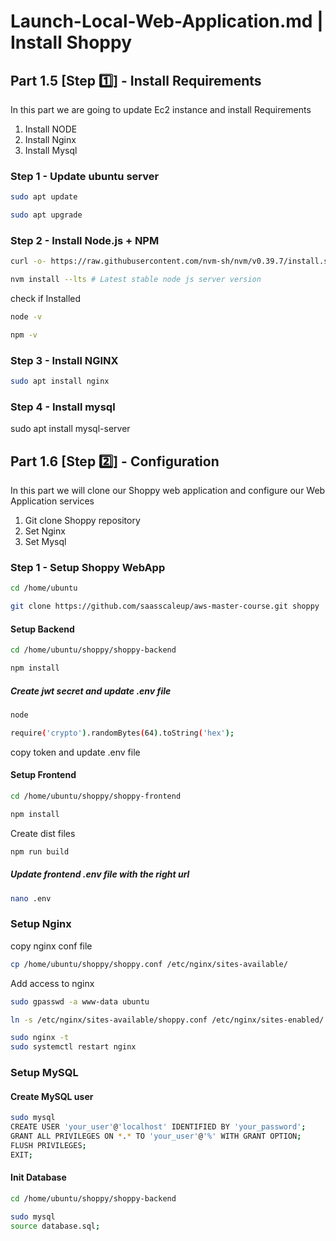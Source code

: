 # Launch-Local-Web-Application.md | Install Shoppy


## Part 1.5 [Step 1️⃣] - Install Requirements

In this part we are going to update Ec2 instance and install Requirements

1. Install NODE
2. Install Nginx
3. Install Mysql

   
### Step 1 - Update ubuntu server
```sh
sudo apt update
```
```sh
sudo apt upgrade
```

### Step 2 - Install Node.js + NPM

```sh
curl -o- https://raw.githubusercontent.com/nvm-sh/nvm/v0.39.7/install.sh | bash
```

```sh
nvm install --lts # Latest stable node js server version
```

check if Installed

```sh
node -v
```
```sh
npm -v
```

### Step 3 - Install NGINX

```sh
sudo apt install nginx
```

### Step 4 - Install mysql
sudo apt install mysql-server



## Part 1.6 [Step 2️⃣] - Configuration

In this part we will clone our Shoppy web application and configure our Web Application services

1. Git clone Shoppy repository
2. Set Nginx
3. Set Mysql

### Step 1 - Setup Shoppy WebApp


```sh
cd /home/ubuntu
```

```sh
git clone https://github.com/saasscaleup/aws-master-course.git shoppy
```

#### Setup Backend

```sh
cd /home/ubuntu/shoppy/shoppy-backend
```
```sh
npm install
```

##### Create jwt secret and update .env file
```sh
node
```
```sh
require('crypto').randomBytes(64).toString('hex');
```

copy token and update .env file

#### Setup Frontend

```sh
cd /home/ubuntu/shoppy/shoppy-frontend
```
```sh
npm install
```

Create dist files

```sh
npm run build
```

##### Update frontend .env file with the right url
```sh
nano .env
```

### Setup Nginx

copy nginx conf file
```sh
cp /home/ubuntu/shoppy/shoppy.conf /etc/nginx/sites-available/
```

Add access to nginx 
```sh
sudo gpasswd -a www-data ubuntu
```

```sh
ln -s /etc/nginx/sites-available/shoppy.conf /etc/nginx/sites-enabled/
```

```sh
sudo nginx -t
sudo systemctl restart nginx
```

### Setup MySQL

#### Create MySQL user

```sh
sudo mysql
CREATE USER 'your_user'@'localhost' IDENTIFIED BY 'your_password';
GRANT ALL PRIVILEGES ON *.* TO 'your_user'@'%' WITH GRANT OPTION;
FLUSH PRIVILEGES;
EXIT;
```

#### Init Database

```sh
cd /home/ubuntu/shoppy/shoppy-backend
```

```sh
sudo mysql
source database.sql;
```


